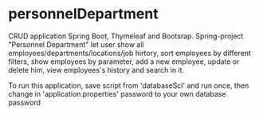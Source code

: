 # personnelDepartment
CRUD application Spring Boot, Thymeleaf and Bootsrap.
Spring-project "Personnel Department" let user show all employees/departments/locations/job hirtory, 
sort employees by different filters, show employees by parameter, add a new employee, update or delete him, view employees's history and search in it.

To run this application, save script from 'databaseScl' and run once, then change in 'application.properties' password to your own database password
